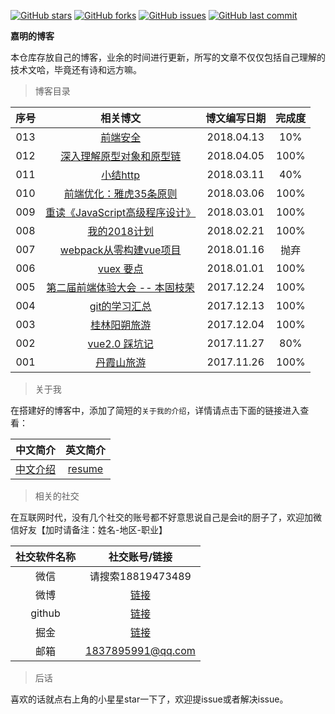 [![GitHub stars](https://img.shields.io/github/stars/reng99/reng99.github.io.svg?style=flat-square)](https://github.com/reng99/reng99.github.io/stargazers)
[![GitHub forks](https://img.shields.io/github/forks/reng99/reng99.github.io.svg?style=flat-square)](https://github.com/reng99/reng99.github.io/network)
[![GitHub issues](https://img.shields.io/github/issues/reng99/reng99.github.io.svg?style=flat-square)](https://github.com/reng99/reng99.github.io/issues)
[![GitHub last commit](https://img.shields.io/github/last-commit/google/skia.svg?style=flat-square)](https://github.com/reng99/reng99.github.io)

**嘉明的博客**

本仓库存放自己的博客，业余的时间进行更新，所写的文章不仅仅包括自己理解的技术文哈，毕竟还有诗和远方嘛。

> 博客目录

|序号|相关博文|博文编写日期|完成度|
|:-----:|:-----:|:-----:|:-----:|
|013|[前端安全](http://reng99.cc/2018/04/13/frontend-security/)|2018.04.13|10%|
|012|[深入理解原型对象和原型链](http://reng99.cc/2018/04/05/prototype-object-chain-md/)|2018.04.05|100%|
|011|[小结http](http://reng99.cc/2018/03/11/summerize-http/)|2018.03.11|40%|
|010|[前端优化：雅虎35条原则](http://reng99.cc/2018/03/06/frontend-optimization/)|2018.03.06|100%|
|009|[重读《JavaScript高级程序设计》](http://reng99.cc/2018/03/01/javascript-high-level/)|2018.03.01|100%|
|008|[我的2018计划](http://reng99.cc/2018/02/21/my-2018-plans/)|2018.02.21|100%|
|007|[webpack从零构建vue项目](http://reng99.cc/2018/01/16/webpack-build-vue-project/)|2018.01.16|抛弃|
|006|[vuex 要点](http://reng99.cc/2018/01/01/vuex/)|2018.01.01|100%|
|005|[第二届前端体验大会 -- 本固枝荣](http://reng99.cc/2017/12/24/2ndTencent-frontend-meeting/)|2017.12.24|100%|
|004|[git的学习汇总](http://reng99.cc/2017/12/13/git-learning/)|2017.12.13|100%|
|003|[桂林阳朔旅游](http://reng99.cc/2017/12/04/tourist-guiLin-and-yangShuo/)|2017.12.04|100%|
|002|[vue2.0 踩坑记](http://reng99.cc/2017/11/27/vue-attention/)|2017.11.27|80%|
|001|[丹霞山旅游](http://reng99.cc/2017/11/26/tourist-danXia-mountain/)|2017.11.26|100%|

> 关于我

在搭建好的博客中，添加了简短的`关于我的介绍`，详情请点击下面的链接进入查看：

|中文简介|英文简介|
|:-----:|:-----:|
|[中文介绍](http://reng99.cc/about/)|[resume](http://reng99.cc/about/english-resume.html)|

> 相关的社交

在互联网时代，没有几个社交的账号都不好意思说自己是会it的厨子了，欢迎加微信好友【加时请备注：姓名-地区-职业】

|社交软件名称|社交账号/链接|
|:-----:|:-----:|
|微信|请搜索18819473489|
|微博|[链接](https://weibo.com/reng99)|
|github|[链接](https://github.com/reng99)|
|掘金|[链接](https://juejin.im/user/5a00493f5188252c224d6475)|
|邮箱|1837895991@qq.com|

> 后话

喜欢的话就点右上角的小星星star一下了，欢迎提issue或者解决issue。



